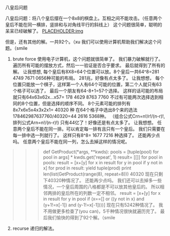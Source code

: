 
八皇后问题

八皇后问题：将八个皇后摆在一个8x8的棋盘上。互相之间不能攻击。（任意两个皇后不能在同一横排，竖排和与对角线平行的斜线上）
这个问题很简单，聪明的呆呆已经破解了。
<PLACEHOLDER:img>

但是，还有其他的解。一共92个。（xu
我们可以使用计算机帮助我们解决这个问题。（smile

1. brute force
使用电子计算机，这个问题就很简单了。
我们暴力破解就行了。
遍历所有可能的摆放方式，然后一一验证是否合乎要求。
最后就得到了所有的解。
让我想想,
每个皇后有8X8=64个位置可以放。8个皇后一共64^8=281 4749 7671 0656种可能的布局。
281兆，好像有点太多了。
让我想想，
每个位置只能放一个棋子，这样第一个人有64个可能的位置，第二个人就只有63个格子可以选了，
最后一个朋友有64-8+1=57个选择。
这样的话可能的布局就只有64x63x62x...x57= 178 4629 8763 7760
不过有可能两次选择选到相同的8个位置，但是选择的顺序不同。
8个元素可能的排列有8x7x6x5x4x3x2x1= 40320 种
在64个格子中选出8个来的选法178462987637760/40320=44 2616 5368种。
（组合公式Crn=n!/r!/(n-r)!, 排列公式Arn=n!/(n-r)!)
只有44亿了！好像还是有点太多了。
让我想想。
任意两个皇后不能在同一排。可以肯定每一排有且只有一个皇后。
我们只需要在每一排中选一列就行了。
这样只有8^8= 1677 7216 种选择了。
还能再少点吗。
任意两个皇后不能在同一列，怎么去掉这样的情况呢。
>>> def GetProduct(*args, **kwds):
        pools = [tuple(pool) for pool in args] * kwds.get('repeat', 1)
        result= [[]]
        for pool in pools:
            result = [x+[y] for x in result for y in pool if y not in x]
        for prod in result:
            yield tuple(prod)
    print len(list(GetProduct(range(8), repeat=8)))
>>> 40320
现在只剩下40320种情况了。
还能再少点吗。
我们还可以去掉多一些情况，一个皇后周围的八格都是不可以放其他皇后的。
所以相邻两排的皇后所在的列数一定不相邻。
>>> result = [x+[y] for x in result for y in pool if (x==[] or ((y not in x) and (y+1!=x[-1]) and (y-1!=x[-1])))]
现在只有5242种情况了。
我不用做更多检查了(you can)，5千种情况很快就遍历完了。
最后我们愉快的得到了92个解。（smile

2. recurse
递归的解法。




